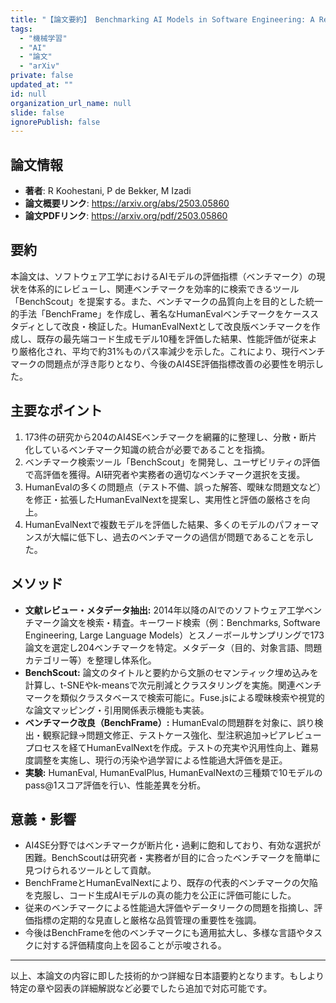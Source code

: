 ```yaml
---
title: "【論文要約】 Benchmarking AI Models in Software Engineering: A Review, Search Tool, and Enhancement Protocol"
tags:
  - "機械学習"
  - "AI"
  - "論文"
  - "arXiv"
private: false
updated_at: ""
id: null
organization_url_name: null
slide: false
ignorePublish: false
---
```


## 論文情報

- **著者**: R Koohestani, P de Bekker, M Izadi
- **論文概要リンク**: https://arxiv.org/abs/2503.05860
- **論文PDFリンク**: https://arxiv.org/pdf/2503.05860

## 要約

本論文は、ソフトウェア工学におけるAIモデルの評価指標（ベンチマーク）の現状を体系的にレビューし、関連ベンチマークを効率的に検索できるツール「BenchScout」を提案する。また、ベンチマークの品質向上を目的とした統一的手法「BenchFrame」を作成し、著名なHumanEvalベンチマークをケーススタディとして改良・検証した。HumanEvalNextとして改良版ベンチマークを作成し、既存の最先端コード生成モデル10種を評価した結果、性能評価が従来より厳格化され、平均で約31%ものパス率減少を示した。これにより、現行ベンチマークの問題点が浮き彫りとなり、今後のAI4SE評価指標改善の必要性を明示した。

## 主要なポイント

1. 173件の研究から204のAI4SEベンチマークを網羅的に整理し、分散・断片化しているベンチマーク知識の統合が必要であることを指摘。
2. ベンチマーク検索ツール「BenchScout」を開発し、ユーザビリティの評価で高評価を獲得。AI研究者や実務者の適切なベンチマーク選択を支援。
3. HumanEvalの多くの問題点（テスト不備、誤った解答、曖昧な問題文など）を修正・拡張したHumanEvalNextを提案し、実用性と評価の厳格さを向上。
4. HumanEvalNextで複数モデルを評価した結果、多くのモデルのパフォーマンスが大幅に低下し、過去のベンチマークの過信が問題であることを示した。


## メソッド

- **文献レビュー・メタデータ抽出:** 2014年以降のAIでのソフトウェア工学ベンチマーク論文を検索・精査。キーワード検索（例：Benchmarks, Software Engineering, Large Language Models）とスノーボールサンプリングで173論文を選定し204ベンチマークを特定。メタデータ（目的、対象言語、問題カテゴリー等）を整理し体系化。
- **BenchScout:** 論文のタイトルと要約から文脈のセマンティック埋め込みを計算し、t-SNEやk-meansで次元削減とクラスタリングを実施。関連ベンチマークを類似クラスタベースで検索可能に。Fuse.jsによる曖昧検索や視覚的な論文マッピング・引用関係表示機能も実装。
- **ベンチマーク改良（BenchFrame）:** HumanEvalの問題群を対象に、誤り検出・観察記録→問題文修正、テストケース強化、型注釈追加→ピアレビュープロセスを経てHumanEvalNextを作成。テストの充実や汎用性向上、難易度調整を実施し、現行の汚染や過学習による性能過大評価を是正。
- **実験:** HumanEval, HumanEvalPlus, HumanEvalNextの三種類で10モデルのpass@1スコア評価を行い、性能差異を分析。

## 意義・影響

- AI4SE分野ではベンチマークが断片化・過剰に飽和しており、有効な選択が困難。BenchScoutは研究者・実務者が目的に合ったベンチマークを簡単に見つけられるツールとして貢献。
- BenchFrameとHumanEvalNextにより、既存の代表的ベンチマークの欠陥を克服し、コード生成AIモデルの真の能力を公正に評価可能にした。
- 従来のベンチマークによる性能過大評価やデータリークの問題を指摘し、評価指標の定期的な見直しと厳格な品質管理の重要性を強調。
- 今後はBenchFrameを他のベンチマークにも適用拡大し、多様な言語やタスクに対する評価精度向上を図ることが示唆される。

---

以上、本論文の内容に即した技術的かつ詳細な日本語要約となります。もしより特定の章や図表の詳細解説など必要でしたら追加で対応可能です。

